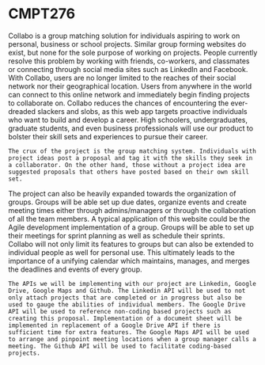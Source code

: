 # CMPT276
Collabo is a group matching solution for individuals aspiring to work on personal, business or school projects. Similar group forming websites do exist, but none for the sole purpose of working on projects. People currently resolve this problem by working with friends, co-workers, and classmates or connecting through social media sites such as LinkedIn and Facebook. With Collabo, users are no longer limited to the reaches of their social network nor their geographical location. Users from anywhere in the world can connect to this online network and immediately begin finding projects to collaborate on. Collabo reduces the chances of encountering the ever-dreaded slackers and slobs, as this web app targets proactive individuals who want to build and develop a career. High schoolers, undergraduates, graduate students, and even business professionals will use our product to bolster their skill sets and experiences to pursue their career. 
 
	The crux of the project is the group matching system. Individuals with project ideas post a proposal and tag it with the skills they seek in a collaborator. On the other hand, those without a project idea are suggested proposals that others have posted based on their own skill set. 
The project can also be heavily expanded towards the organization of groups. Groups will be able set up due dates, organize events and create meeting times either through admins/managers or through the collaboration of all the team members. A typical application of this website could be the Agile development implementation of a group. Groups will be able to set up their meetings for sprint planning as well as schedule their sprints. 	
Collabo will not only limit its features to groups but can also be extended to individual people as well for personal use. This ultimately leads to the importance of a unifying calendar which maintains, manages, and merges the deadlines and events of every group.  
 
	The APIs we will be implementing with our project are Linkedin, Google Drive, Google Maps and Github. The Linkedin API will be used to not only attach projects that are completed or in progress but also be used to gauge the abilities of individual members. The Google Drive API will be used to reference non-coding based projects such as creating this proposal. Implementation of a document sheet will be implemented in replacement of a Google Drive API if there is sufficient time for extra features. The Google Maps API will be used to arrange and pinpoint meeting locations when a group manager calls a meeting. The Github API will be used to facilitate coding-based projects.
